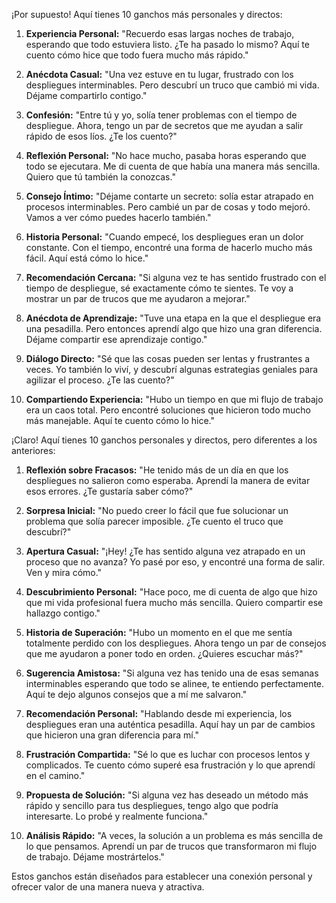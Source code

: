 ¡Por supuesto! Aquí tienes 10 ganchos más personales y directos:

1. **Experiencia Personal:** "Recuerdo esas largas noches de trabajo, esperando que todo estuviera listo. ¿Te ha pasado lo mismo? Aquí te cuento cómo hice que todo fuera mucho más rápido."

2. **Anécdota Casual:** "Una vez estuve en tu lugar, frustrado con los despliegues interminables. Pero descubrí un truco que cambió mi vida. Déjame compartirlo contigo."

3. **Confesión:** "Entre tú y yo, solía tener problemas con el tiempo de despliegue. Ahora, tengo un par de secretos que me ayudan a salir rápido de esos líos. ¿Te los cuento?"

4. **Reflexión Personal:** "No hace mucho, pasaba horas esperando que todo se ejecutara. Me di cuenta de que había una manera más sencilla. Quiero que tú también la conozcas."

5. **Consejo Íntimo:** "Déjame contarte un secreto: solía estar atrapado en procesos interminables. Pero cambié un par de cosas y todo mejoró. Vamos a ver cómo puedes hacerlo también."

6. **Historia Personal:** "Cuando empecé, los despliegues eran un dolor constante. Con el tiempo, encontré una forma de hacerlo mucho más fácil. Aquí está cómo lo hice."

7. **Recomendación Cercana:** "Si alguna vez te has sentido frustrado con el tiempo de despliegue, sé exactamente cómo te sientes. Te voy a mostrar un par de trucos que me ayudaron a mejorar."

8. **Anécdota de Aprendizaje:** "Tuve una etapa en la que el despliegue era una pesadilla. Pero entonces aprendí algo que hizo una gran diferencia. Déjame compartir ese aprendizaje contigo."

9. **Diálogo Directo:** "Sé que las cosas pueden ser lentas y frustrantes a veces. Yo también lo viví, y descubrí algunas estrategias geniales para agilizar el proceso. ¿Te las cuento?"

10. **Compartiendo Experiencia:** "Hubo un tiempo en que mi flujo de trabajo era un caos total. Pero encontré soluciones que hicieron todo mucho más manejable. Aquí te cuento cómo lo hice."

¡Claro! Aquí tienes 10 ganchos personales y directos, pero diferentes a los anteriores:

1. **Reflexión sobre Fracasos:** "He tenido más de un día en que los despliegues no salieron como esperaba. Aprendí la manera de evitar esos errores. ¿Te gustaría saber cómo?"

2. **Sorpresa Inicial:** "No puedo creer lo fácil que fue solucionar un problema que solía parecer imposible. ¿Te cuento el truco que descubrí?"

3. **Apertura Casual:** "¡Hey! ¿Te has sentido alguna vez atrapado en un proceso que no avanza? Yo pasé por eso, y encontré una forma de salir. Ven y mira cómo."

4. **Descubrimiento Personal:** "Hace poco, me di cuenta de algo que hizo que mi vida profesional fuera mucho más sencilla. Quiero compartir ese hallazgo contigo."

5. **Historia de Superación:** "Hubo un momento en el que me sentía totalmente perdido con los despliegues. Ahora tengo un par de consejos que me ayudaron a poner todo en orden. ¿Quieres escuchar más?"

6. **Sugerencia Amistosa:** "Si alguna vez has tenido una de esas semanas interminables esperando que todo se alinee, te entiendo perfectamente. Aquí te dejo algunos consejos que a mí me salvaron."

7. **Recomendación Personal:** "Hablando desde mi experiencia, los despliegues eran una auténtica pesadilla. Aquí hay un par de cambios que hicieron una gran diferencia para mí."

8. **Frustración Compartida:** "Sé lo que es luchar con procesos lentos y complicados. Te cuento cómo superé esa frustración y lo que aprendí en el camino."

9. **Propuesta de Solución:** "Si alguna vez has deseado un método más rápido y sencillo para tus despliegues, tengo algo que podría interesarte. Lo probé y realmente funciona."

10. **Análisis Rápido:** "A veces, la solución a un problema es más sencilla de lo que pensamos. Aprendí un par de trucos que transformaron mi flujo de trabajo. Déjame mostrártelos."

Estos ganchos están diseñados para establecer una conexión personal y ofrecer valor de una manera nueva y atractiva.

